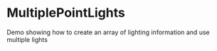 # MultiplePointLights

Demo showing how to create an array of lighting information and use multiple lights
